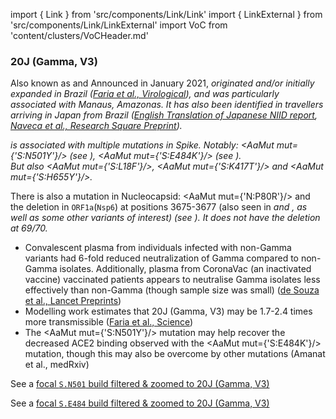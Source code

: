 import { Link } from 'src/components/Link/Link'
import { LinkExternal } from 'src/components/Link/LinkExternal'
import VoC from 'content/clusters/VoCHeader.md'

<VoC/>

### 20J (Gamma, V3)
Also known as <Lin name="P.1" /> and <Who name="Gamma" />
Announced in January 2021, <Var name="20J (Gamma, V3)"/> originated and/or initially expanded in Brazil ([Faria et al., Virological](https://virological.org/t/genomic-characterisation-of-an-emergent-sars-cov-2-lineage-in-manaus-preliminary-findings/586)), and was particularly associated with Manaus, Amazonas.
It has also been identified in travellers arriving in Japan from Brazil ([English Translation of Japanese NIID report](https://translate.google.com/translate?sl=ja&tl=en&u=https://www.niid.go.jp/niid/ja/diseases/ka/corona-virus/2019-ncov/10107-covid19-33.html), [Naveca et al., Research Square Preprint](https://www.researchsquare.com/article/rs-275494/v1)).

<Var name="20J (Gamma, V3)" prefix=""/> is associated with multiple mutations in Spike. Notably: <AaMut mut={'S:N501Y'}/> (see <Mut name="S:N501"/>), <AaMut mut={'S:E484K'}/> (see <Var name="S:E484"/>).<br/>
But also <AaMut mut={'S:L18F'}/>, <AaMut mut={'S:K417T'}/> and <AaMut mut={'S:H655Y'}/>. <br/>

There is also a mutation in Nucleocapsid: <AaMut mut={'N:P80R'}/> and the deletion in <code>ORF1a</code>(<code>Nsp6</code>) at positions 3675-3677 (also seen in <Var name="20I (Alpha, V1)" prefix=""/> and <Var name="20H (Beta, V2)" prefix=""/>, as well as some other variants of interest) (see <Mut name="ORF1a:S3675"/>).
It does _not_ have the deletion at 69/70.

- Convalescent plasma from individuals infected with non-Gamma variants had 6-fold reduced neutralization of Gamma compared to non-Gamma isolates. Additionally, plasma from CoronaVac (an inactivated vaccine) vaccinated patients appears to neutralise Gamma isolates less effectively than non-Gamma (though sample size was small) ([de Souza et al., Lancet Preprints](https://papers.ssrn.com/sol3/papers.cfm?abstract_id=3793486))
- Modelling work estimates that 20J (Gamma, V3) may be 1.7-2.4 times more transmissible ([Faria et al., Science](https://science.sciencemag.org/content/early/2021/04/13/science.abh2644))
- The <AaMut mut={'S:N501Y'}/> mutation may help recover the decreased ACE2 binding observed with the <AaMut mut={'S:E484K'}/> mutation, though this may also be overcome by other mutations (<LinkExternal href="https://www.medrxiv.org/content/10.1101/2021.03.07.21253098v2.full-text">Amanat et al., medRxiv</LinkExternal>)

See a [focal `S.N501` build filtered & zoomed to 20J (Gamma, V3)](https://nextstrain.org/groups/neherlab/ncov/S.N501?label=clade:20J%20%28Gamma,%20V3%29&p=grid&r=country)

See a [focal `S.E484` build filtered & zoomed to 20J (Gamma, V3)](https://nextstrain.org/groups/neherlab/ncov/S.E484?c=gt-S_484&label=clade:20J%20%28Gamma,%20V3%29&p=grid&r=country)
